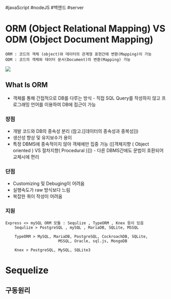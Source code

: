 #javaScript #nodeJS #백엔드 #server 

# ORM (Object Relational Mapping)  VS ODM (Object Document Mapping)
	ORM : 코드의 객체 (object)와 데이터의 관계형 표현간에 변환(Mapping)이 가능
	ODM : 코드의 객체와 데이터 문서(Document)의 변환(Mapping) 가능 
![](https://i.imgur.com/5IGKNhm.png)


## What Is ORM
- 객체를 통해 간접적으로 DB를 다루는 방식 
	  - 직접 SQL Query를 작성하지 않고 프로그래밍 언어를 이용하여 DB에 접근이 가능
### 장점
- 개발 코드와 DB의 종속성 분리 (참고.[[데이터의 종속성과 중복성]])
- 생산성 향상 및 유지보수가 용이
- 특정 DBMS에 종속적이지 않아 객체에만 집중 가능 
  ([[객체지향 ( Object oriented ) VS 절차지향( Procedural )]])
	  - 다른 DBMS간에도 문법이 호환되어 교체시에 편리

### 단점
- Customizing 및 Debuging이 어려움
- 실행속도가 raw 방식보다 느림
- 복잡한 쿼이 작성이 어려움

### 지원 
	Express <> mySQL ORM 모듈 : Sequlize , TypeORM , Knex 등이 있음
		Sequlize > PostgreSQL , mySQL , MariaDB, SQLite, MSSQL
		
		TypeORM > MySQL, MariaDB, PostgreSQL, CockroachDB, SQLite, 
						   MSSQL, Oracle, sql.js, MongoDB
		
		Knex > PostgreSQL, MySQL, SQLite3

# Sequelize
## 구동원리


